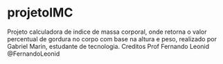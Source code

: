 # projetoIMC

Projeto calculadora de indice de massa corporal, onde retorna o valor percentual de gordura no corpo com base na altura e peso, realizado por Gabriel Marin,
estudante de tecnologia.
Creditos Prof Fernando Leonid @FernandoLeonid
